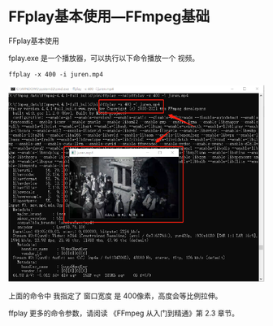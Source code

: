 # FFplay基本使用—FFmpeg基础

<div id="meta-description---">FFplay基本使用</div>

fplay.exe 是一个播放器，可以执行以下命令播放一个 视频。

```
ffplay -x 400 -i juren.mp4
```

![ffplay-usage-1-1](.\ffplay-usage\ffplay-usage-1-1.png)

上面的命令中 我指定了 窗口宽度 是 400像素，高度会等比例拉伸。

ffplay 更多的命令参数，请阅读 《FFmpeg 从入门到精通》第 2.3 章节。

